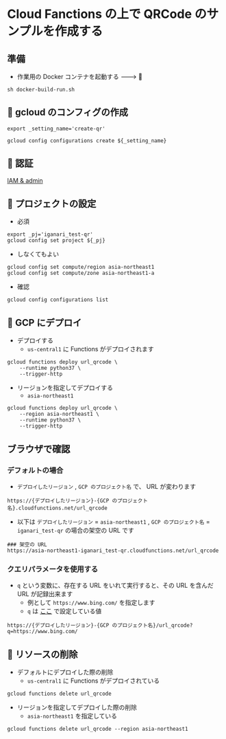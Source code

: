 # Cloud Fanctions の上で QRCode のサンプルを作成する

## 準備

+ 作業用の Docker コンテナを起動する ---> :whale:

```
sh docker-build-run.sh
```

## :whale: gcloud のコンフィグの作成

```
export _setting_name='create-qr'

gcloud config configurations create ${_setting_name}
```

## :whale: 認証


[IAM & admin](../../iam-admin/README.ja.md)


## :whale: プロジェクトの設定

+ 必須

```
export _pj='iganari_test-qr'
gcloud config set project ${_pj}
```

+ しなくてもよい

```
gcloud config set compute/region asia-northeast1
gcloud config set compute/zone asia-northeast1-a
```

+ 確認

```
gcloud config configurations list
```

## :whale: GCP にデプロイ

+ デプロイする
    + `us-central1` に Functions がデプロイされます

```
gcloud functions deploy url_qrcode \
    --runtime python37 \
    --trigger-http
```

+ リージョンを指定してデプロイする
    + `asia-northeast1`

```
gcloud functions deploy url_qrcode \
    --region asia-northeast1 \
    --runtime python37 \
    --trigger-http
```

## ブラウザで確認

### デフォルトの場合


+ `デプロイしたリージョン` , `GCP のプロジェクト名` で、 URL が変わります

```
https://{デプロイしたリージョン}-{GCP のプロジェクト名}.cloudfunctions.net/url_qrcode
```

+ 以下は `デプロイしたリージョン` = `asia-northeast1` , `GCP のプロジェクト名` = `iganari_test-qr` の場合の架空の URL です

```
### 架空の URL
https://asia-northeast1-iganari_test-qr.cloudfunctions.net/url_qrcode
```

### クエリパラメータを使用する

+ `q` という変数に、存在する URL をいれて実行すると、その URL を含んだ URL が記録出来ます
    + 例として `https://www.bing.com/` を指定します
    + `q` は [ここ](main.py#L10) で設定している値

```
https://{デプロイしたリージョン}-{GCP のプロジェクト名}/url_qrcode?q=https://www.bing.com/
```

## :whale: リソースの削除

+ デフォルトにデプロイした際の削除
    + `us-central1` に Functions がデプロイされている

```
gcloud functions delete url_qrcode
```

+ リージョンを指定してデプロイした際の削除
    + `asia-northeast1` を指定している

```
gcloud functions delete url_qrcode --region asia-northeast1
```

